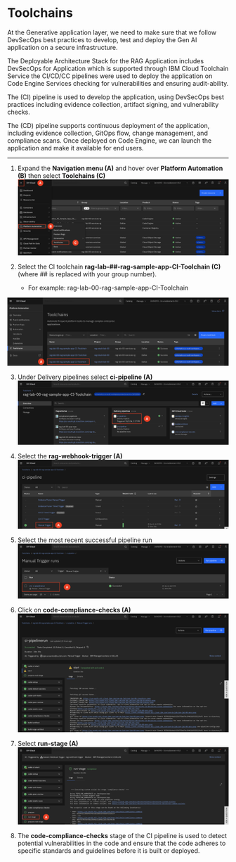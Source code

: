 # Toolchains

At the Generative application layer, we need to make sure that we follow DevSecOps best practices to develop, test and deploy the Gen AI application on a secure infrastructure.

The Deployable Architecture Stack for the RAG Application includes DevSecOps for Application which is supported through IBM Cloud Toolchain Service the CI/CD/CC pipelines were used to deploy the application on Code Engine Services checking for vulnerabilities and ensuring audit-ability.

The (CI) pipeline is used to develop the application, using DevSecOps best practices including evidence collection, artifact signing, and vulnerability checks.

The (CD) pipeline supports continuous deployment of the application, including evidence collection, GitOps flow, change management, and compliance scans. Once deployed on Code Engine, we can launch the application and make it available for end users.
___

1. Expand the **Navigation menu (A)** and hover over **Platform Automation (B)** then select **Toolchains (C)**
![alt text](../images/1.3.1-newest.png)

2. Select the CI toolchain **rag-lab-##-rag-sample-app-CI-Toolchain (C)** (where ## is replaced with your group number). <br>
    - For example: rag-lab-00-rag-sample-app-CI-Toolchain

![alt text](../images/1.3.2-newest.png)

3. Under Delivery pipelines select **ci-pipeline (A)**
![alt text](../images/1.3.3-n.png)

4. Select the **rag-webhook-trigger (A)**
![alt text](../images/1.3.4-n.png)

5. Select the most recent successful pipeline run
![alt text](../images/1.3.5-n.png)

6. Click on **code-compliance-checks (A)**
![alt text](../images/1.3.6-n.png)

7. Select **run-stage (A)**
![alt text](../images/1.3.7-n.png)

8. The **code-compliance-checks** stage of the CI pipeline is used to detect potential vulnerabilities in the code and ensure that the code adheres to specific standards and guidelines before it is built or deployed. 